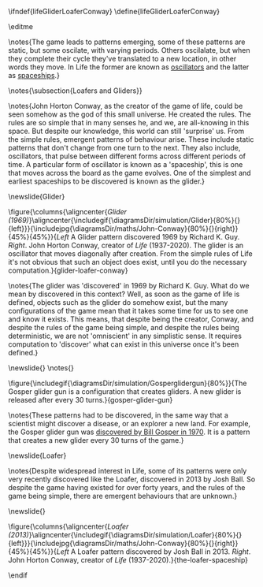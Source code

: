 \ifndef{lifeGliderLoaferConway}
\define{lifeGliderLoaferConway}

\editme

\notes{The game leads to patterns emerging, some of these patterns are static, but some oscilate, with varying periods. Others oscilalate, but when they complete their cycle they've translated to a new location, in other words they move. In Life the former are known as [oscillators](https://conwaylife.com/wiki/Oscillator) and the latter as [spaceships](https://conwaylife.com/wiki/Spaceship).}

\notes{\subsection{Loafers and Gliders}}

\notes{John Horton Conway, as the creator of the game of life, could be seen somehow as the god of this small universe. He created the rules. The rules are so simple that in many senses he, and we, are all-knowing in this space. But despite our knowledge, this world can still 'surprise' us. From the simple rules, emergent patterns of behaviour arise. These include static patterns that don't change from one turn to the next. They also include, oscillators, that pulse between different forms across different periods of time. A particular form of oscillator is known as a 'spaceship', this is one that moves across the board as the game evolves. One of the simplest and earliest spaceships to be discovered is known as the glider.}

\newslide{Glider}

\figure{\columns{\aligncenter{*Glider (1969)*}\aligncenter{\includegif{\diagramsDir/simulation/Glider}{80%}{}{left}}}{\includejpg{\diagramsDir/maths/John-Conway}{80%}{}{right}}{45%}{45%}}{*Left* A Glider pattern discovered 1969 by Richard K. Guy. *Right*. John Horton Conway, creator of *Life* (1937-2020). The glider is an oscillator that moves diagonally after creation. From the simple rules of Life it's not obvious that such an object does exist, until you do the necessary computation.}{glider-loafer-conway}

\notes{The glider was 'discovered' in 1969 by Richard K. Guy. What do we mean by discovered in this context? Well, as soon as the game of life is defined, objects such as the glider do somehow exist, but the many configurations of the game mean that it takes some time for us to see one and know it exists. This means, that despite being the creator, Conway, and despite the rules of the game being simple, and despite the rules being deterministic, we are not 'omniscient' in any simplistic sense. It requires computation to 'discover' what can exist in this universe once it's been defined.} 


\newslide{}
\notes{}

\figure{\includegif{\diagramsDir/simulation/Gosperglidergun}{80%}}{The Gosper glider gun is a configuration that creates gliders. A new glider is released after every 30 turns.}{gosper-glider-gun}

\notes{These patterns had to be discovered, in the same way that a scientist might discover a disease, or an explorer a new land. For example, the Gosper glider gun was [discovered by Bill Gosper in 1970](https://conwaylife.com/wiki/Bill_Gosper). It is a pattern that creates a new glider every 30 turns of the game.}


\newslide{Loafer}

\notes{Despite widespread interest in Life, some of its patterns were only very recently discovered like the Loafer, discovered in 2013 by Josh Ball. So despite the game having existed for over forty years, and the rules of the game being simple, there are emergent behaviours that are unknown.}

\newslide{}

\figure{\columns{\aligncenter{*Loafer (2013)*}\aligncenter{\includegif{\diagramsDir/simulation/Loafer}{80%}{}{left}}}{\includejpg{\diagramsDir/maths/John-Conway}{80%}{}{right}}{45%}{45%}}{*Left* A Loafer pattern discovered by Josh Ball in 2013. *Right*. John Horton Conway, creator of *Life* (1937-2020).}{the-loafer-spaceship}

\endif
